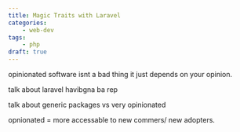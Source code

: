 ```yaml
---
title: Magic Traits with Laravel
categories:
    - web-dev
tags:
    - php
draft: true
---
```

opinionated software isnt  a bad thing it just depends on your opinion.

talk about laravel havibgna ba rep

talk about generic packages vs very opinionated

opnionated = more accessable to new commers/ new adopters.